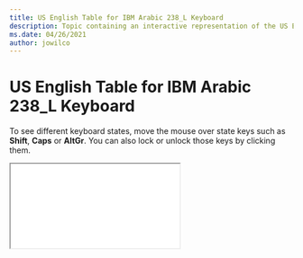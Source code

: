```yaml
--- 
title: US English Table for IBM Arabic 238_L Keyboard 
description: Topic containing an interactive representation of the US English Table for IBM Arabic 238_L Keyboard 
ms.date: 04/26/2021 
author: jowilco 
--- 
```

 
# US English Table for IBM Arabic 238_L Keyboard 
 
To see different keyboard states, move the mouse over state keys such as **Shift**, **Caps** or **AltGr**. You can also lock or unlock those keys by clicking them. 
 
<iframe src="kbdusa.html"></iframe> 

